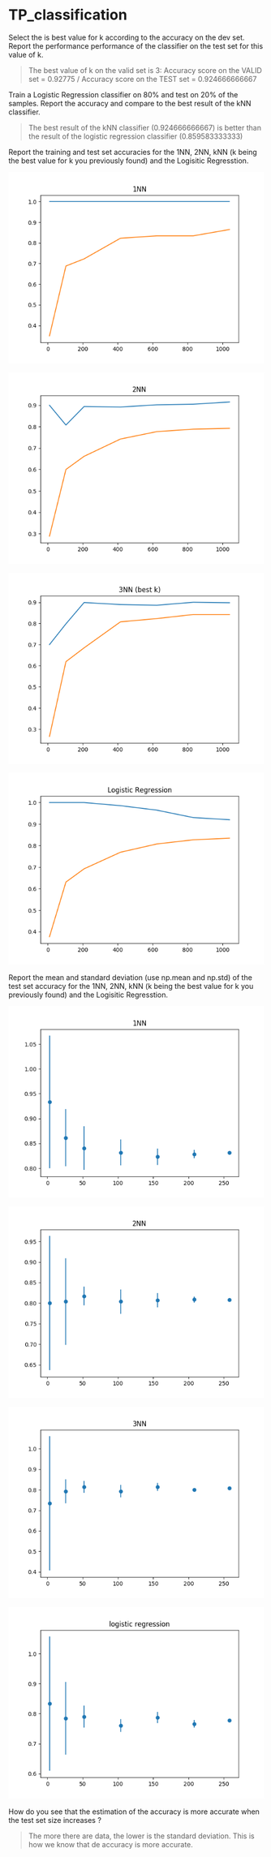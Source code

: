 # TP_classification

Select the is best value for k according to the accuracy on the dev set. Report the performance performance of the classifier on the test set for this value of k.
> The best value of k on the valid set is 3: Accuracy score on the VALID set = 0.92775 / Accuracy score on the TEST set = 0.924666666667

Train a Logistic Regression classifier on 80% and test on 20% of the samples. Report the accuracy and compare to the best result of the kNN classifier.
> The best result of the kNN classifier (0.924666666667) is better than the result of the logistic regression classifier (0.859583333333)

Report the training and test set accuracies for the 1NN, 2NN, kNN (k being the best value for k you previously found) and the Logisitic Regresstion.

![img1](https://github.com/ESILV-python-data-science/lab-python-sdfr/blob/master/TP3/images/Figure_1.png?raw=true "1NN")

![img2](https://github.com/ESILV-python-data-science/lab-python-sdfr/blob/master/TP3/images/Figure_2.png?raw=true "2NN")

![img3](https://github.com/ESILV-python-data-science/lab-python-sdfr/blob/master/TP3/images/Figure_3.png?raw=true "3NN (best k)")

![img4](https://github.com/ESILV-python-data-science/lab-python-sdfr/blob/master/TP3/images/Figure_4.png?raw=true "logistic regression")

Report the mean and standard deviation (use np.mean and np.std) of the test set accuracy for the 1NN, 2NN, kNN (k being the best value for k you previously found) and the Logisitic Regresstion.


![img5](https://github.com/ESILV-python-data-science/lab-python-sdfr/blob/master/TP3/images/testing_1nn.png?raw=true "1NN")

![img6](https://github.com/ESILV-python-data-science/lab-python-sdfr/blob/master/TP3/images/testing_2nn.png?raw=true "2NN")

![img7](https://github.com/ESILV-python-data-science/lab-python-sdfr/blob/master/TP3/images/testing1.png?raw=true "3NN (best k)")

![img8](https://github.com/ESILV-python-data-science/lab-python-sdfr/blob/master/TP3/images/testing_log.png?raw=true "logistic regression")

How do you see that the estimation of the accuracy is more accurate when the test set size increases ?
> The more there are data, the lower is the standard deviation. This is how we know that de accuracy is more accurate.
